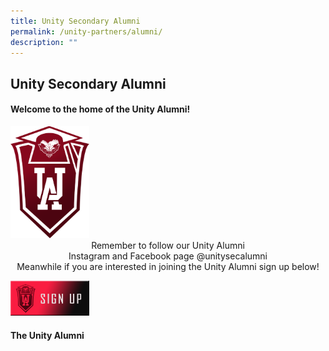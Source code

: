 ```yaml
---
title: Unity Secondary Alumni
permalink: /unity-partners/alumni/
description: ""
---
```

## Unity Secondary Alumni

#### Welcome to the home of the Unity Alumni!

<img src="/images/UnityLogo(G).png" style="width:25%">

<center>Remember to follow our Unity Alumni<br>Instagram and Facebook page @unitysecalumni</center>

<center>Meanwhile if you are interested in joining the Unity Alumni sign up below!</center>

<p><a href="https://docs.google.com/forms/d/e/1FAIpQLScAEfmqxa0UDANjQMEfDS2MXga-aqam7HJxmTdxBMx7W-qzNg/viewform">
<img style="width:25%" src="/images/SignupButton.png">
</a></p>

#### The Unity Alumni

